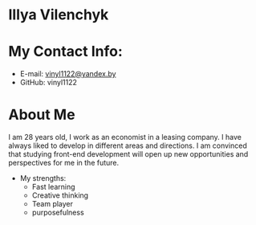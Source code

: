 # Illya Vilenchyk
# My Contact Info:
* E-mail: vinyl1122@yandex.by
* GitHub: vinyl1122
# About Me
I am 28 years old, I work as an economist in a leasing company. I have always liked to develop in different areas and directions.
I am convinced that studying front-end development will open up new opportunities and perspectives for me in the future.
* My strengths:
    + Fast learning    
    + Creative thinking
    + Team player
    + purposefulness